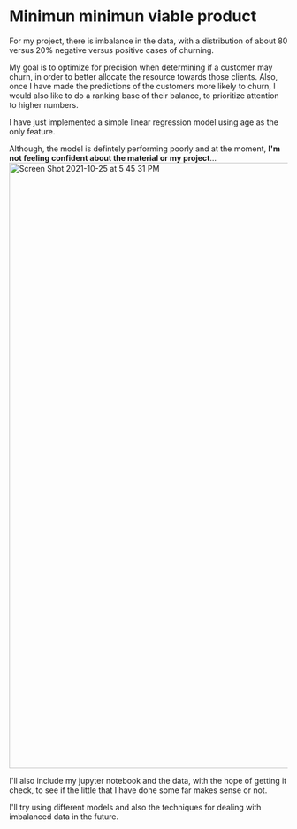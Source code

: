 # Minimun minimun viable product


For my project, there is imbalance in the data, with a distribution of about 80 versus 20% negative versus positive cases of churning. 

My goal is to optimize for precision when determining if a customer may churn, in order to better allocate the resource towards those clients. 
Also, once I have made the predictions of the customers more likely to churn, I would also like to do a ranking base of their balance, to prioritize 
attention to higher numbers. 

I have just implemented a simple linear regression model using age as the only feature. 

Although, the model is defintely performing poorly and at the moment, **I'm not feeling confident about the material or my project**... 
<img width="1095" alt="Screen Shot 2021-10-25 at 5 45 31 PM" src="https://user-images.githubusercontent.com/34829066/138776312-2d152d0d-1c75-4250-bead-232b18df8495.png">

I'll also include my jupyter notebook and the data, with the hope of getting it check,  to see if the little that I have done some far makes sense or not. 


I'll try using different models and also the techniques for dealing with imbalanced data in the future. 
